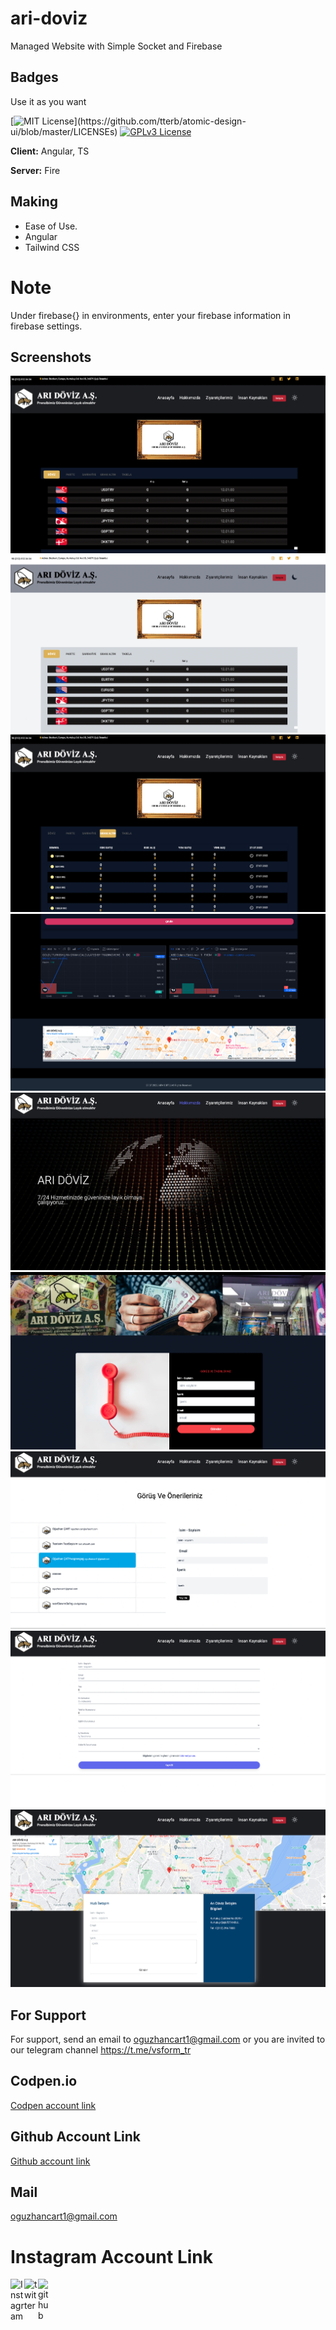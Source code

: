 # ari-doviz
Managed Website with Simple Socket and Firebase
 

## Badges

Use it as you want

[![MIT License](https://img.shields.io/apm/l/atomic-design-ui.svg?)](https://github.com/tterb/atomic-design-ui/blob/master/LICENSEs)
[![GPLv3 License](https://img.shields.io/badge/License-GPL%20v3-yellow.svg)](https://opensource.org/licenses/)

**Client:** Angular, TS

**Server:** Fire

## Making
- Ease of Use.
- Angular
- Tailwind CSS
# Note
Under firebase{} in environments, enter your firebase information in firebase settings.
## Screenshots
<img src="src/assets/ss/1.png">
<img src="src/assets/ss/2.png">
<img src="src/assets/ss/3.png">
<img src="src/assets/ss/4.png">
<img src="src/assets/ss/5.png">
<img src="src/assets/ss/6.png">
<img src="src/assets/ss/7.png">
<img src="src/assets/ss/8.png">
<img src="src/assets/ss/9.png">



## For Support
For support, send an email to oguzhancart1@gmail.com or you are invited to our telegram channel https://t.me/vsform_tr  
## Codpen.io
[Codpen account link](https://codepen.io/oguzhan1881)
## Github Account Link
[Github account link](https://github.com/oguzhan18)
## Mail
oguzhancart1@gmail.com
# Instagram Account Link
<a target="_blank" href="https://www.instagram.com/oguzhan_cart/">
  <img align="left" alt="Instagram" width="22px" src="https://cdn.jsdelivr.net/npm/simple-icons@v3/icons/instagram.svg" />
</a>
<a target="_blank" href="https://twitter.com/OguzhanCart">
  <img align="left" alt="twitter" width="22px" src="https://cdn.jsdelivr.net/npm/simple-icons@v3/icons/twitter.svg" />
</a>
<a target="_blank" href="https://github.com/oguzhan18">
  <img align="left" alt="github" width="22px" src="https://cdn.jsdelivr.net/npm/simple-icons@v3/icons/github.svg" />
</a>
